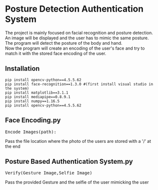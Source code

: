 # Posture Detection Authentication System

The project is mainly focused on facial recognition and posture detection.</br>
An image will be displayed and the user has to mimic the same posture. </br>
The program will detect the posture of the body and hand. </br>
Now the program will create an encoding of the user's face and try to match it with the stored face encoding of the user.</br>


## Installation 
```
pip install opencv-python==4.5.5.62
pip install face-recognition==1.3.0 #(first install visual studio in the system)
pip install matplotlib==3.1.1 
pip install mediapipe==0.8.9.1 
pip install numpy==1.16.5 
pip install opencv-python==4.5.5.62 
```

## Face Encoding.py

<pre>
Encode_Images(path): 
</pre>

Pass the file location where the photo of the users are stored with a '/' at the end

## Posture Based Authentication System.py
<pre>
Verify(Gesture_Image,Selfie_Image)
</pre>
Pass the provided Gesture and the selfie of the user mimicking the user

